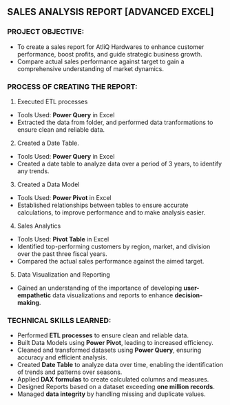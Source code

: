 ## SALES ANALYSIS REPORT [ADVANCED EXCEL]
### PROJECT OBJECTIVE:
- To create a sales report for AtliQ Hardwares to enhance customer performance, boost profits, and guide strategic business growth.
- Compare actual sales performance against target to gain a comprehensive understanding of market dynamics.

### **PROCESS OF CREATING THE REPORT:**
1. Executed ETL processes
  - Tools Used: **Power Query** in Excel
  - Extracted the data from folder, and performed data tranformations to ensure clean and reliable data.
        
2. Created a Date Table.
 - Tools Used: **Power Query** in Excel
 - Created a date table to analyze data over a period of 3 years, to identify any trends.

3. Created a Data Model
-  Tools Used: **Power Pivot** in Excel
-  Established relationships between tables to ensure accurate calculations, to improve performance and to make analysis easier.

4. Sales Analytics
- Tools Used: **Pivot Table** in Excel
- Identified top-performing customers by region, market, and division over the past three fiscal years.
- Compared the actual sales performance against the aimed target.

5. Data Visualization and Reporting
- Gained an understanding of the importance of developing **user-empathetic** data visualizations and reports to enhance **decision-making**.
            
### **TECHNICAL SKILLS LEARNED:**
- Performed **ETL processes** to ensure clean and reliable data.
- Built Data Models using **Power Pivot**, leading to increased efficiency.
- Cleaned and transformed datasets using **Power Query**, ensuring accuracy and efficient analysis. 
- Created **Date Table** to analyze data over time, enabling the identification of trends and patterns over seasons.
- Applied **DAX formulas** to create calculated columns and measures.
- Designed Reports based on a dataset exceeding **one million records**.
- Managed **data integrity** by handling missing and duplicate values.
